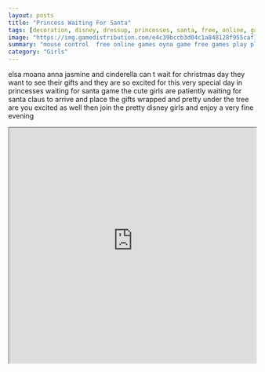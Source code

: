 ```yaml
---
layout: posts
title: "Princess Waiting For Santa"
tags: [decoration, disney, dressup, princesses, santa, free, online, games, oyna, game, free, games, play, play, games]
image: "https://img.gamedistribution.com/e4c39bccb3d04c1a848128f955caf1c2.jpg"
summary: "mouse control  free online games oyna game free games play play games"
category: "Girls"
---
```


elsa moana anna jasmine and cinderella can t wait for christmas day they want to see their gifts and they are so excited for this very special day in princesses waiting for santa game the cute girls are patiently waiting for santa claus to arrive and place the gifts wrapped and pretty under the tree are you excited as well then join the pretty disney girls and enjoy a very fine evening

<iframe width="100%" height="480px;" src="https://html5.gamedistribution.com/e4c39bccb3d04c1a848128f955caf1c2/"></iframe>